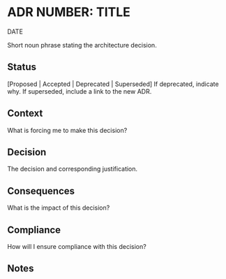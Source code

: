 # ADR NUMBER: TITLE

DATE

<!-- https://cognitect.com/blog/2011/11/15/documenting-architecture-decisions -->
<!-- https://github.com/pmerson/ADR-template -->
<!-- https://github.com/npryce/adr-tools -->

Short noun phrase stating the architecture decision.

## Status

[Proposed | Accepted | Deprecated | Superseded]
If deprecated, indicate why. If superseded, include a link to the new ADR.

## Context

What is forcing me to make this decision?

## Decision

The decision and corresponding justification.

## Consequences

What is the impact of this decision?

## Compliance

How will I ensure compliance with this decision?

## Notes

